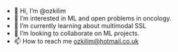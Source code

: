 - 👋 Hi, I’m @ozkilim
- 👀 I’m interested in ML and open problems in oncology. 
- 🌱 I’m currently learning about multimodal SSL
- 💞️ I’m looking to collaborate on ML projects.
- 📫 How to reach me ozkilim@hotmail.co.uk

<!---
ozkilim/ozkilim is a ✨ special ✨ repository because its `README.md` (this file) appears on your GitHub profile.
You can click the Preview link to take a look at your changes.
--->
